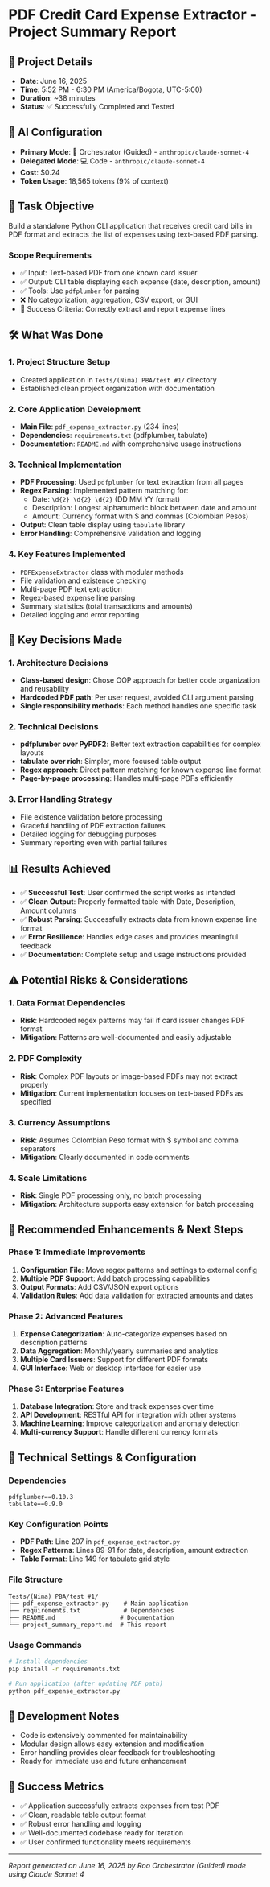 # PDF Credit Card Expense Extractor - Project Summary Report

## 📅 Project Details
- **Date**: June 16, 2025
- **Time**: 5:52 PM - 6:30 PM (America/Bogota, UTC-5:00)
- **Duration**: ~38 minutes
- **Status**: ✅ Successfully Completed and Tested

## 🤖 AI Configuration
- **Primary Mode**: 🧭 Orchestrator (Guided) - `anthropic/claude-sonnet-4`
- **Delegated Mode**: 💻 Code - `anthropic/claude-sonnet-4`
- **Cost**: $0.24
- **Token Usage**: 18,565 tokens (9% of context)

## 🎯 Task Objective
Build a standalone Python CLI application that receives credit card bills in PDF format and extracts the list of expenses using text-based PDF parsing.

### Scope Requirements
- ✅ Input: Text-based PDF from one known card issuer
- ✅ Output: CLI table displaying each expense (date, description, amount)
- ✅ Tools: Use `pdfplumber` for parsing
- ❌ No categorization, aggregation, CSV export, or GUI
- 🧪 Success Criteria: Correctly extract and report expense lines

## 🛠 What Was Done

### 1. Project Structure Setup
- Created application in `Tests/(Nima) PBA/test #1/` directory
- Established clean project organization with documentation

### 2. Core Application Development
- **Main File**: `pdf_expense_extractor.py` (234 lines)
- **Dependencies**: `requirements.txt` (pdfplumber, tabulate)
- **Documentation**: `README.md` with comprehensive usage instructions

### 3. Technical Implementation
- **PDF Processing**: Used `pdfplumber` for text extraction from all pages
- **Regex Parsing**: Implemented pattern matching for:
  - Date: `\d{2} \d{2} \d{2}` (DD MM YY format)
  - Description: Longest alphanumeric block between date and amount
  - Amount: Currency format with $ and commas (Colombian Pesos)
- **Output**: Clean table display using `tabulate` library
- **Error Handling**: Comprehensive validation and logging

### 4. Key Features Implemented
- `PDFExpenseExtractor` class with modular methods
- File validation and existence checking
- Multi-page PDF text extraction
- Regex-based expense line parsing
- Summary statistics (total transactions and amounts)
- Detailed logging and error reporting

## 🎯 Key Decisions Made

### 1. Architecture Decisions
- **Class-based design**: Chose OOP approach for better code organization and reusability
- **Hardcoded PDF path**: Per user request, avoided CLI argument parsing
- **Single responsibility methods**: Each method handles one specific task

### 2. Technical Decisions
- **pdfplumber over PyPDF2**: Better text extraction capabilities for complex layouts
- **tabulate over rich**: Simpler, more focused table output
- **Regex approach**: Direct pattern matching for known expense line format
- **Page-by-page processing**: Handles multi-page PDFs efficiently

### 3. Error Handling Strategy
- File existence validation before processing
- Graceful handling of PDF extraction failures
- Detailed logging for debugging purposes
- Summary reporting even with partial failures

## 📊 Results Achieved
- ✅ **Successful Test**: User confirmed the script works as intended
- ✅ **Clean Output**: Properly formatted table with Date, Description, Amount columns
- ✅ **Robust Parsing**: Successfully extracts data from known expense line format
- ✅ **Error Resilience**: Handles edge cases and provides meaningful feedback
- ✅ **Documentation**: Complete setup and usage instructions provided

## ⚠️ Potential Risks & Considerations

### 1. Data Format Dependencies
- **Risk**: Hardcoded regex patterns may fail if card issuer changes PDF format
- **Mitigation**: Patterns are well-documented and easily adjustable

### 2. PDF Complexity
- **Risk**: Complex PDF layouts or image-based PDFs may not extract properly
- **Mitigation**: Current implementation focuses on text-based PDFs as specified

### 3. Currency Assumptions
- **Risk**: Assumes Colombian Peso format with $ symbol and comma separators
- **Mitigation**: Clearly documented in code comments

### 4. Scale Limitations
- **Risk**: Single PDF processing only, no batch processing
- **Mitigation**: Architecture supports easy extension for batch processing

## 🚀 Recommended Enhancements & Next Steps

### Phase 1: Immediate Improvements
1. **Configuration File**: Move regex patterns and settings to external config
2. **Multiple PDF Support**: Add batch processing capabilities
3. **Output Formats**: Add CSV/JSON export options
4. **Validation Rules**: Add data validation for extracted amounts and dates

### Phase 2: Advanced Features
1. **Expense Categorization**: Auto-categorize expenses based on description patterns
2. **Data Aggregation**: Monthly/yearly summaries and analytics
3. **Multiple Card Issuers**: Support for different PDF formats
4. **GUI Interface**: Web or desktop interface for easier use

### Phase 3: Enterprise Features
1. **Database Integration**: Store and track expenses over time
2. **API Development**: RESTful API for integration with other systems
3. **Machine Learning**: Improve categorization and anomaly detection
4. **Multi-currency Support**: Handle different currency formats

## 🔧 Technical Settings & Configuration

### Dependencies
```
pdfplumber==0.10.3
tabulate==0.9.0
```

### Key Configuration Points
- **PDF Path**: Line 207 in `pdf_expense_extractor.py`
- **Regex Patterns**: Lines 89-91 for date, description, amount extraction
- **Table Format**: Line 149 for tabulate grid style

### File Structure
```
Tests/(Nima) PBA/test #1/
├── pdf_expense_extractor.py    # Main application
├── requirements.txt            # Dependencies
├── README.md                  # Documentation
└── project_summary_report.md  # This report
```

### Usage Commands
```bash
# Install dependencies
pip install -r requirements.txt

# Run application (after updating PDF path)
python pdf_expense_extractor.py
```

## 📝 Development Notes
- Code is extensively commented for maintainability
- Modular design allows easy extension and modification
- Error handling provides clear feedback for troubleshooting
- Ready for immediate use and future enhancement

## 🎯 Success Metrics
- ✅ Application successfully extracts expenses from test PDF
- ✅ Clean, readable table output format
- ✅ Robust error handling and logging
- ✅ Well-documented codebase ready for iteration
- ✅ User confirmed functionality meets requirements

---
*Report generated on June 16, 2025 by Roo Orchestrator (Guided) mode using Claude Sonnet 4*